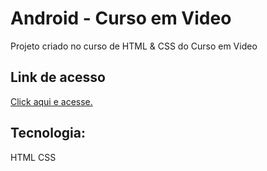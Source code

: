 # Android - Curso em Video
 Projeto criado no curso de HTML & CSS do Curso em Video

## Link de acesso
<a href="https://gabrielf3l1p3.github.io/android-cev/">Click aqui e acesse.</a>

## Tecnologia:
HTML
CSS